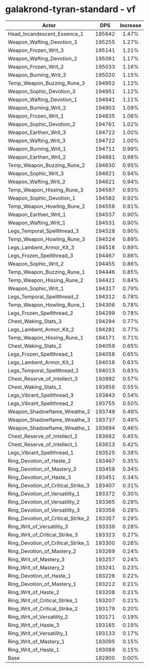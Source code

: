 # galakrond-tyran-standard - vf
| Actor | DPS | Increase |
|---|:---:|:---:|
|Head_Incandescent_Essence_1|195642|1.47%|
|Weapon_Wafting_Devotion_3|195255|1.27%|
|Weapon_Frozen_Writ_3|195141|1.21%|
|Weapon_Wafting_Devotion_2|195061|1.17%|
|Weapon_Frozen_Writ_2|195033|1.16%|
|Weapon_Burning_Writ_3|195020|1.15%|
|Temp_Weapon_Buzzing_Rune_3|194952|1.12%|
|Weapon_Sophic_Devotion_3|194951|1.12%|
|Weapon_Wafting_Devotion_1|194941|1.11%|
|Weapon_Burning_Writ_2|194903|1.09%|
|Weapon_Frozen_Writ_1|194835|1.06%|
|Weapon_Sophic_Devotion_2|194761|1.02%|
|Weapon_Earthen_Writ_3|194722|1.00%|
|Weapon_Wafting_Writ_3|194722|1.00%|
|Weapon_Burning_Writ_1|194711|0.99%|
|Weapon_Earthen_Writ_2|194681|0.98%|
|Temp_Weapon_Buzzing_Rune_2|194630|0.95%|
|Weapon_Sophic_Writ_3|194621|0.94%|
|Weapon_Wafting_Writ_2|194621|0.94%|
|Temp_Weapon_Hissing_Rune_3|194587|0.93%|
|Weapon_Sophic_Devotion_1|194582|0.92%|
|Temp_Weapon_Howling_Rune_2|194558|0.91%|
|Weapon_Earthen_Writ_1|194537|0.90%|
|Weapon_Wafting_Writ_1|194531|0.90%|
|Legs_Temporal_Spellthread_3|194528|0.90%|
|Temp_Weapon_Howling_Rune_3|194524|0.89%|
|Legs_Lambent_Armor_Kit_3|194516|0.89%|
|Legs_Frozen_Spellthread_3|194467|0.86%|
|Weapon_Sophic_Writ_2|194455|0.86%|
|Temp_Weapon_Buzzing_Rune_1|194446|0.85%|
|Temp_Weapon_Hissing_Rune_2|194421|0.84%|
|Weapon_Sophic_Writ_1|194317|0.79%|
|Legs_Temporal_Spellthread_2|194312|0.78%|
|Temp_Weapon_Howling_Rune_1|194306|0.78%|
|Legs_Frozen_Spellthread_2|194299|0.78%|
|Chest_Waking_Stats_3|194294|0.77%|
|Legs_Lambent_Armor_Kit_2|194281|0.77%|
|Temp_Weapon_Hissing_Rune_1|194171|0.71%|
|Chest_Waking_Stats_2|194059|0.65%|
|Legs_Frozen_Spellthread_1|194058|0.65%|
|Legs_Lambent_Armor_Kit_1|194016|0.63%|
|Legs_Temporal_Spellthread_1|194013|0.63%|
|Chest_Reserve_of_Intellect_3|193892|0.57%|
|Chest_Waking_Stats_1|193856|0.55%|
|Legs_Vibrant_Spellthread_3|193843|0.54%|
|Legs_Vibrant_Spellthread_2|193755|0.50%|
|Weapon_Shadowflame_Wreathe_2|193749|0.49%|
|Weapon_Shadowflame_Wreathe_3|193737|0.49%|
|Weapon_Shadowflame_Wreathe_1|193694|0.46%|
|Chest_Reserve_of_Intellect_2|193662|0.45%|
|Chest_Reserve_of_Intellect_1|193613|0.42%|
|Legs_Vibrant_Spellthread_1|193525|0.38%|
|Ring_Devotion_of_Haste_2|193467|0.35%|
|Ring_Devotion_of_Mastery_3|193459|0.34%|
|Ring_Devotion_of_Haste_3|193451|0.34%|
|Ring_Devotion_of_Critical_Strike_3|193407|0.31%|
|Ring_Devotion_of_Versatility_1|193372|0.30%|
|Ring_Devotion_of_Versatility_2|193365|0.29%|
|Ring_Devotion_of_Versatility_3|193359|0.29%|
|Ring_Devotion_of_Critical_Strike_2|193357|0.29%|
|Ring_Writ_of_Versatility_3|193339|0.28%|
|Ring_Writ_of_Critical_Strike_3|193323|0.27%|
|Ring_Devotion_of_Critical_Strike_1|193300|0.26%|
|Ring_Devotion_of_Mastery_2|193269|0.24%|
|Ring_Writ_of_Mastery_3|193257|0.24%|
|Ring_Writ_of_Mastery_2|193241|0.23%|
|Ring_Devotion_of_Haste_1|193226|0.22%|
|Ring_Devotion_of_Mastery_1|193212|0.21%|
|Ring_Writ_of_Haste_2|193208|0.21%|
|Ring_Writ_of_Critical_Strike_1|193207|0.21%|
|Ring_Writ_of_Critical_Strike_2|193179|0.20%|
|Ring_Writ_of_Versatility_2|193171|0.19%|
|Ring_Writ_of_Haste_3|193165|0.19%|
|Ring_Writ_of_Versatility_1|193133|0.17%|
|Ring_Writ_of_Mastery_1|193095|0.15%|
|Ring_Writ_of_Haste_1|193089|0.15%|
|Base|192800|0.00%|
